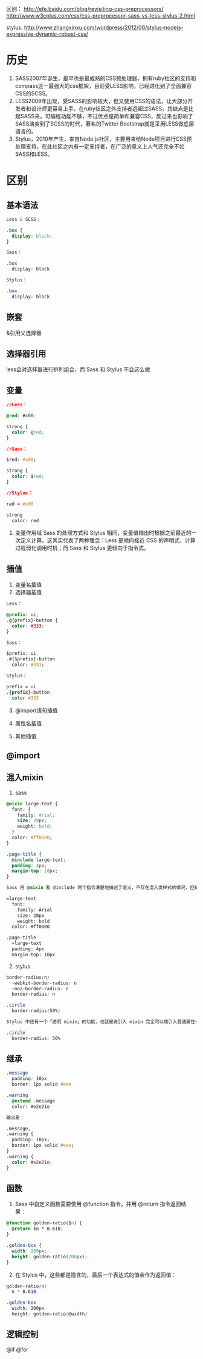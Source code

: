 区别：
http://efe.baidu.com/blog/revisiting-css-preprocessors/
http://www.w3cplus.com/css/css-preprocessor-sass-vs-less-stylus-2.html

stylus: http://www.zhangxinxu.com/wordpress/2012/06/stylus-nodejs-expressive-dynamic-robust-css/

# 历史
1. SASS2007年诞生，最早也是最成熟的CSS预处理器，拥有ruby社区的支持和compass这一最强大的css框架，目前受LESS影响，已经进化到了全面兼容CSS的SCSS。
2. LESS2009年出现，受SASS的影响较大，但又使用CSS的语法，让大部分开发者和设计师更容易上手，在ruby社区之外支持者远超过SASS，其缺点是比起SASS来，可编程功能不够，不过优点是简单和兼容CSS，反过来也影响了SASS演变到了SCSS的时代，著名的Twitter Bootstrap就是采用LESS做底层语言的。
3. Stylus，2010年产生，来自Node.js社区，主要用来给Node项目进行CSS预处理支持，在此社区之内有一定支持者，在广泛的意义上人气还完全不如SASS和LESS。



# 区别

## 基本语法
```css
Less & SCSS：

.box {
  display: block;
}

Sass：

.box
  display: block

Stylus：

.box
  display: block
```

## 嵌套
&引用父选择器

## 选择器引用
less会对选择器进行排列组合，而 Sass 和 Stylus 不会这么做

## 变量
```css
//Less：

@red: #c00;

strong {
  color: @red;
}

//Sass：

$red: #c00;

strong {
  color: $red;
}

//Stylus：

red = #c00

strong
  color: red
```

1. 变量作用域
Sass 的处理方式和 Stylus 相同，变量值输出时根据之前最近的一次定义计算。这其实代表了两种理念：Less 更倾向接近 CSS 的声明式，计算过程弱化调用时机；而 Sass 和 Stylus 更倾向于指令式。

## 插值
1. 变量名插值
2. 选择器插值
```css
Less：

@prefix: ui;
.@{prefix}-button {
  color: #333;
}

Sass：

$prefix: ui
.#{$prefix}-button
  color: #333;

Stylus：

prefix = ui
.{prefix}-button
  color #333
```

3. @import语句插值

4. 属性名插值

5. 其他插值

## @import

## 混入mixin
1. sass
```css
@mixin large-text {
  font: {
    family: Arial;
    size: 20px;
    weight: bold;
  }
  color: #ff0000;
}

.page-title {
  @include large-text;
  padding: 4px;
  margin-top: 10px;
}

Sass 用 @mixin 和 @include 两个指令清楚地描述了语义，不存在混入类样式的情况，但是书写时略显繁琐一些。当然，用 Sass 语法 而非 SCSS 语法的话可以简单地用 = 定义 mixin，用 + 引入 mixin：

=large-text
  font:
    family: Arial
    size: 20px
    weight: bold
  color: #ff0000

.page-title
  +large-text
  padding: 4px
  margin-top: 10px
```

2. stylus

```css
border-radius(n)
  -webkit-border-radius: n
  -moz-border-radius: n
  border-radius: n

.circle
  border-radius(50%)

Stylus 中还有一个「透明 mixin」的功能，也就是说引入 mixin 完全可以和引入普通属性一样！例如上面的这个 mixin，也可以这样引入：

.circle
  border-radius: 50%
```

## 继承
```css
.message
  padding: 10px
  border: 1px solid #eee

.warning
  @extend .message
  color: #e2e21e

输出是：

.message,
.warning {
  padding: 10px;
  border: 1px solid #eee;
}
.warning {
  color: #e2e21e;
}
```

## 函数
1. Sass 中自定义函数需要使用 @function 指令，并用 @return 指令返回结果：

```css
@function golden-ratio($n) {
  @return $n * 0.618;
}

.golden-box {
  width: 200px;
  height: golden-ratio(200px);
}
```

2. 在 Stylus 中，这些都是隐含的，最后一个表达式的值会作为返回值：
```css
golden-ratio(n)
  n * 0.618

.golden-box
  width: 200px
  height: golden-ratio(@width)
```

## 逻辑控制
@if @for